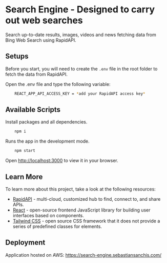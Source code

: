 # Search Engine - Designed to carry out web searches

Search up-to-date results, images, videos and news fetching data from Bing Web Search using RapidAPI.

## Setups

Before you start, you will need to create the <code>.env</code> file in the root folder to fetch the data from RapidAPI.

Open the .env file and type the following variable:

```bash
    REACT_APP_API_ACCESS_KEY = *add your RapidAPI access key*
```

## Available Scripts

Install packages and all dependencies.

```bash
    npm i
```

Runs the app in the development mode.

```bash
    npm start
```

Open [http://localhost:3000](http://localhost:3000) to view it in your browser.

## Learn More

To learn more about this project, take a look at the following resources:

- [RapidAPI](https://rapidapi.com/) - multi-cloud, customized hub to find, connect to, and share APIs.
- [React](https://reactjs.org/) - open-source frontend JavaScript library for building user interfaces based on components.
- [Tailwind CSS](https://tailwindcss.com/) - open source CSS framework that it does not provide a series of predefined classes for elements.

## Deployment

Application hosted on AWS: https://search-engine.sebastiansanchis.com/
